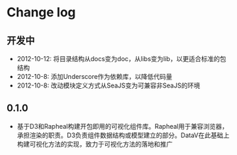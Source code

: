 Change log
===
## 开发中
- 2012-10-12: 将目录结构从docs变为doc，从libs变为lib，以更适合标准的包结构
- 2012-10-8: 添加Underscore作为依赖库，以降低代码量
- 2012-10-8: 改动模块定义方式从SeaJS变为可兼容非SeaJS的环境

## 0.1.0
- 基于D3和Rapheal构建开包即用的可视化组件库。Rapheal用于兼容浏览器，承担渲染的职责。D3负责组件数据结构或模型建立的部分。DataV在此基础上构建可视化方法的实现，致力于可视化方法的落地和推广